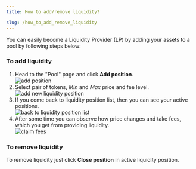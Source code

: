 ```yaml
---
title: How to add/remove liquidity?

slug: /how_to_add_remove_liquidity
---
```


You can easily become a Liquidity Provider (LP) by adding your assets to a pool by following steps below:

### To add liquidity

1. Head to the "Pool" page and click **Add position**.  
   ![add position](/img/docs/app/add_position.png)
2. Select pair of tokens, _Min_ and _Max_ price and fee level.
   ![add new liquidity position](/img/docs/app/new_liquidity_position.png)
3. If you come back to liquidity position list, then you can see your active positions.  
   ![back to liquidity position list](/img/docs/app/back_to_liquidity_position_list.png)
4. After some time you can observe how price changes and take fees, which you get from providing liquidity.  
   ![claim fees](/img/docs/app/claim_fees.png)

### To remove liquidity

To remove liquidity just click **Close position** in active liquidity position.
